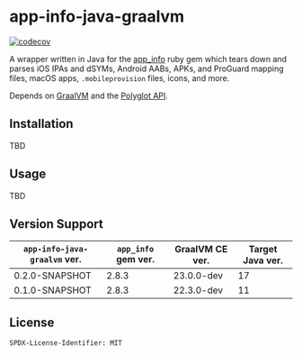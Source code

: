 # app-info-java-graalvm
[![codecov](https://codecov.io/gh/Transfusion/app-info-java-graalvm/branch/main/graph/badge.svg?token=EGBR16N3CL)](https://codecov.io/gh/Transfusion/app-info-java-graalvm)

A wrapper written in Java for the [app_info](https://github.com/icyleaf/app_info/) ruby gem which tears down and parses iOS IPAs and dSYMs, Android AABs, APKs, and ProGuard mapping files, macOS apps, `.mobileprovision` files, icons, and more.

Depends on [GraalVM](https://www.graalvm.org/) and the [Polyglot API](https://www.graalvm.org/22.0/reference-manual/ruby/Polyglot/).

## Installation
TBD

## Usage
TBD

## Version Support

| `app-info-java-graalvm` ver. |  `app_info` gem ver. | GraalVM CE ver. |  Target Java ver. |
|------------------------------| ------------- |-----------------| --------------- |
| 0.2.0-SNAPSHOT               | 2.8.3 | 23.0.0-dev      | 17
| 0.1.0-SNAPSHOT               | 2.8.3 | 22.3.0-dev      | 11

## License

`SPDX-License-Identifier: MIT`